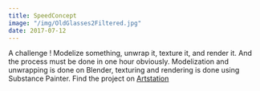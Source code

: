 ```yaml
---
title: SpeedConcept
image: "/img/OldGlasses2Filtered.jpg"
date: 2017-07-12
---
```

A challenge ! Modelize something, unwrap it, texture it, and render it. And the process must be done in one hour obviously.
Modelization and unwrapping is done on Blender, texturing and rendering is done using Substance Painter.
Find the project on [Artstation](https://www.artstation.com/artwork/YvRx3)

